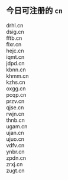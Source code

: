 
## 今日可注册的 `cn`
>
drhl.cn   
dsig.cn   
fftb.cn   
flxr.cn   
hejc.cn   
iqmt.cn   
jdpd.cn   
kbnn.cn   
khmm.cn   
kzhs.cn   
oxgg.cn   
pcqp.cn   
przv.cn   
qjse.cn   
rwjn.cn   
thnb.cn   
ugam.cn   
ujan.cn   
ujuo.cn   
vdfv.cn   
ynbr.cn   
zpdn.cn   
zrxj.cn   
zugt.cn   

